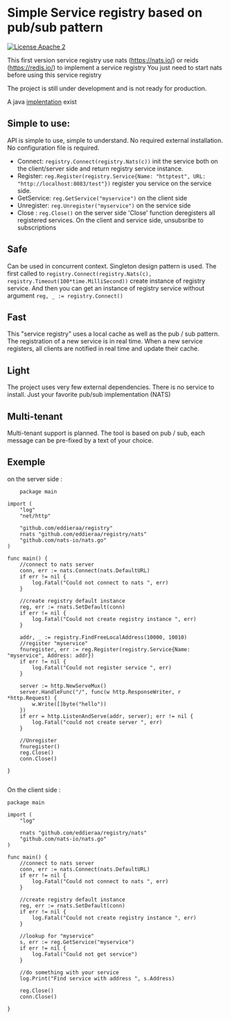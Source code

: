 # Simple Service registry based on pub/sub pattern

[![License Apache 2](https://img.shields.io/badge/License-Apache2-blue.svg)](https://www.apache.org/licenses/LICENSE-2.0)

This first version service registry use nats (https://nats.io/) or reids (https://redis.io/) to implement a service registry
You just need to start nats before using this service registry

The project is still under development and is not ready for production. 

A java [implentation](https://github.com/eddieraa/registry-java) exist

## Simple to use: 
API is simple to use, simple to understand. No required external installation.
No configuration file is required.
- Connect: `registry.Connect(registry.Nats(c))` init the service both on the client/server side and return registry service instance.
- Register: `reg.Register(registry.Service{Name: "httptest", URL: "http://localhost:8083/test"})` register you service on the service side.
- GetService: `reg.GetService("myservice")` on the client side
- Unregister: `reg.Unregister("myservice")` on the service side
- Close : `reg.Close()` on the server side 'Close' function deregisters all registered services. On the client and service side, unsubsribe to subscriptions

## Safe

Can be used in concurrent context. Singleton design pattern is used.
The first called to `registry.Connect(registry.Nats(c), registry.Timeout(100*time.MilliSecond))` create instance of registry service. 
And then you can get an instance of registry service without argument `reg, _ := registry.Connect()` 

## Fast
This "service registry" uses a local cache as well as the pub / sub pattern. The registration of a new service is in real time.
When a new service registers, all clients are notified in real time and update their cache.

## Light
The project uses very few external dependencies. There is no service to install. Just your favorite pub/sub implementation (NATS)

## Multi-tenant
Multi-tenant support is planned. The tool is based on pub / sub, each message can be pre-fixed by a text of your choice.

## Exemple

on the server side :
```golang
    package main

import (
	"log"
	"net/http"

	"github.com/eddieraa/registry"
	rnats "github.com/eddieraa/registry/nats"
	"github.com/nats-io/nats.go"
)

func main() {
	//connect to nats server
	conn, err := nats.Connect(nats.DefaultURL)
	if err != nil {
		log.Fatal("Could not connect to nats ", err)
	}

	//create registry default instance
	reg, err := rnats.SetDefault(conn)
	if err != nil {
		log.Fatal("Could not create registry instance ", err)
	}

	addr, _ := registry.FindFreeLocalAddress(10000, 10010)
	//register "myservice"
	fnuregister, err := reg.Register(registry.Service{Name: "myservice", Address: addr})
	if err != nil {
		log.Fatal("Could not register service ", err)
	}

	server := http.NewServeMux()
	server.HandleFunc("/", func(w http.ResponseWriter, r *http.Request) {
		w.Write([]byte("hello"))
	})
	if err = http.ListenAndServe(addr, server); err != nil {
		log.Fatal("could not create server ", err)
	}

	//Unregister
	fnuregister()
	reg.Close()
	conn.Close()

}
    
```

On the client side :
```golang
package main

import (
	"log"

	rnats "github.com/eddieraa/registry/nats"
	"github.com/nats-io/nats.go"
)

func main() {
	//connect to nats server
	conn, err := nats.Connect(nats.DefaultURL)
	if err != nil {
		log.Fatal("Could not connect to nats ", err)
	}

	//create registry default instance
	reg, err := rnats.SetDefault(conn)
	if err != nil {
		log.Fatal("Could not create registry instance ", err)
	}

	//lookup for "myservice"
	s, err := reg.GetService("myservice")
	if err != nil {
		log.Fatal("Could not get service")
	}

	//do something with your service
	log.Print("Find service with address ", s.Address)

	reg.Close()
	conn.Close()

}

```
